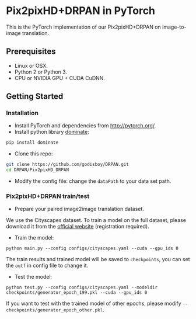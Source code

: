 # Pix2pixHD+DRPAN in PyTorch

This is the PyTorch implementation of our Pix2pixHD+DRPAN on image-to-image translation.

## Prerequisites
- Linux or OSX.
- Python 2 or Python 3.
- CPU or NVIDIA GPU + CUDA CuDNN.

## Getting Started
### Installation
- Install PyTorch and dependencies from http://pytorch.org/.
- Install python library [dominate](https://github.com/Knio/dominate):
```bash
pip install dominate
```

- Clone this repo:
```bash
git clone https://github.com/godisboy/DRPAN.git
cd DRPAN/Pix2pixHD_DRPAN
```

- Modify the config file:
change the `dataPath` to your data set path.

### Pix2pixHD+DRPAN train/test
- Prepare your paired image2image translation dataset. 

We use the Cityscapes dataset. To train a model on the full dataset, please download it from the [official website](https://www.cityscapes-dataset.com/) (registration required).
- Train the model:
```
python main.py --config configs/cityscapes.yaml --cuda --gpu_ids 0
```
The train results and trained model will be saved to `checkpoints`, you can set the `outf` in config file to change it.
- Test the model:
```
python test.py --config configs/cityscapes.yaml --modeldir checkpoints/generator_epoch_199.pkl --cuda --gpu_ids 0
```
If you want to test with the trained model of other epochs, please modify `--checkpoints/generator_epoch_other.pkl`. 
